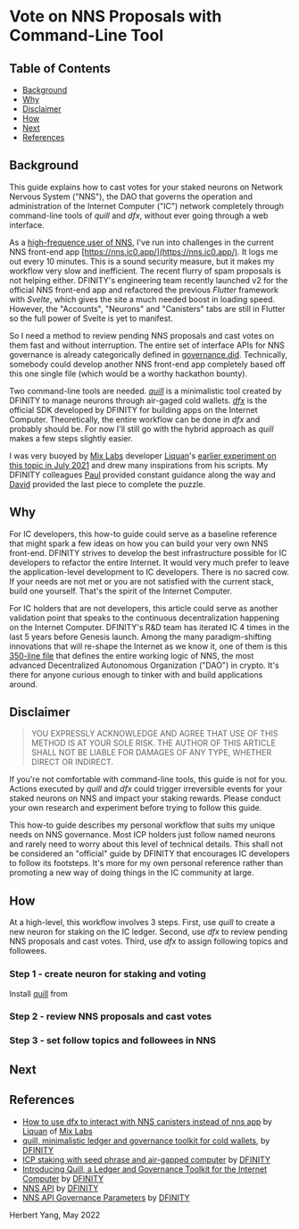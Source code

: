 # Vote on NNS Proposals with Command-Line Tool

## Table of Contents

- [Background](#background)
- [Why](#why)
- [Disclaimer](#disclaimer)
- [How](#how)
- [Next](#next)
- [References](#references)

## Background

This guide explains how to cast votes for your staked neurons on Network Nervous System ("NNS"), the DAO that governs the operation and administration of the Internet Computer ("IC") network completely through command-line tools of *quill* and *dfx*, without ever going through a web interface.

As a [high-frequence user of NNS](https://twitter.com/herbertyang/status/1512623623672328194), I've run into challenges in the current NNS front-end app [https://nns.ic0.app/](https://nns.ic0.app/). It logs me out every 10 minutes. This is a sound security measure, but it makes my workflow very slow and inefficient. The recent flurry of spam proposals is not helping either. DFINITY's engineering team recently launched v2 for the official NNS front-end app and refactored the previous *Flutter* framework with *Svelte*, which gives the site a much needed boost in loading speed. However, the "Accounts", "Neurons" and "Canisters" tabs are still in Flutter so the full power of Svelte is yet to manifest. 

So I need a method to review pending NNS proposals and cast votes on them fast and without interruption. The entire set of interface APIs for NNS governance is already categorically defined in [governance.did](https://raw.githubusercontent.com/dfinity/ic/master/rs/nns/governance/canister/governance.did). Technically, somebody could develop another NNS front-end app completely based off this one single file (which would be a worthy hackathon bounty). 

Two command-line tools are needed. [*quill*](https://github.com/dfinity/quill) is a minimalistic tool created by DFINITY to manage neurons through air-gaged cold wallets. [*dfx*](https://github.com/dfinity/sdk) is the official SDK developed by DFINITY for building apps on the Internet Computer. Theoretically, the entire workflow can be done in *dfx* and probably should be. For now I'll still go with the hybrid approach as *quill* makes a few steps slightly easier.

I was very buoyed by [Mix Labs](https://twitter.com/MixLabs_) developer [Liquan](https://twitter.com/liquan_eth)'s [earlier experiment on this topic in July 2021](https://forum.dfinity.org/t/how-to-use-dfx-to-interact-with-nns-canisters-instead-of-nns-app/6013) and drew many inspirations from his scripts. My DFINITY colleagues [Paul](https://twitter.com/paulliuicp) provided constant guidance along the way and [David](https://twitter.com/daviddalbusco) provided the last piece to complete the puzzle.

## Why

For IC developers, this how-to guide could serve as a baseline reference that might spark a few ideas on how you can build your very own NNS front-end. DFINITY strives to develop the best infrastructure possible for IC developers to refactor the entire Internet. It would very much prefer to leave the application-level development to IC developers. There is no sacred cow. If your needs are not met or you are not satisfied with the current stack, build one yourself. That's the spirit of the Internet Computer. 

For IC holders that are not developers, this article could serve as another validation point that speaks to the continuous decentralization happening on the Internet Computer. DFINITY's R&D team has iterated IC 4 times in the last 5 years before Genesis launch. Among the many paradigm-shifting innovations that will re-shape the Internet as we know it, one of them is this [350-line file](https://raw.githubusercontent.com/dfinity/ic/master/rs/nns/governance/canister/governance.did) that defines the entire working logic of NNS, the most advanced Decentralized Autonomous Organization ("DAO") in crypto. It's there for anyone curious enough to tinker with and build applications around.

## Disclaimer

>YOU EXPRESSLY ACKNOWLEDGE AND AGREE THAT USE OF THIS METHOD IS AT YOUR SOLE RISK. THE AUTHOR OF THIS ARTICLE SHALL NOT BE LIABLE FOR DAMAGES OF ANY TYPE, WHETHER DIRECT OR INDIRECT.

If you're not comfortable with command-line tools, this guide is not for you. Actions executed by *quill* and *dfx* could trigger irreversible events for your staked neurons on NNS and impact your staking rewards. Please conduct your own research and experiment before trying to follow this guide.

This how-to guide describes my personal workflow that suits my unique needs on NNS governance. Most ICP holders just follow named neurons and rarely need to worry about this level of technical details. This shall not be considered an "official" guide by DFINITY that encourages IC developers to follow its footsteps. It's more for my own personal reference rather than promoting a new way of doing things in the IC community at large.

## How

At a high-level, this workflow involves 3 steps. First, use *quill* to create a new neuron for staking on the IC ledger. Second, use *dfx* to review pending NNS proposals and cast votes. Third, use *dfx* to assign following topics and followees. 

### Step 1 - create neuron for staking and voting

Install [quill](https://github.com/dfinity/quill) from 

### Step 2 - review NNS proposals and cast votes

### Step 3 - set follow topics and followees in NNS

## Next

## References

- [How to use dfx to interact with NNS canisters instead of nns app](https://github.com/flyq/blogs/blob/master/Dfinity/How%20to%20use%20dfx%20to%20interact%20with%20NNS%20canisters%20instead%20of%20nns%20app_en.md#how-to-use-dfx-to-interact-with-nns-canisters-instead-of-nns-app) by [Liquan](https://twitter.com/liquan_eth) of [Mix Labs](https://twitter.com/MixLabs_)
- [quill, minimalistic ledger and governance toolkit for cold wallets](https://github.com/dfinity/quill#:~:text=quill%20--pem-file%20%3Cpath%3E%20neuron-stake%20--amount%202.5%20--name%201,online%20machine%20using%20the%20send%20command%20from%20above), by [DFINITY](https://twitter.com/dfinity)
- [ICP staking with seed phrase and air-gapped computer](https://wiki.internetcomputer.org/wiki/ICP_staking_with_seed_phrase_and_air-gapped_computer) by [DFINITY](https://twitter.com/dfinity)
- [Introducing Quill, a Ledger and Governance Toolkit for the Internet Computer](https://medium.com/dfinity/introducing-quill-a-ledger-and-governance-toolkit-for-the-internet-computer-1df086ce5642) by [DFINITY](https://twitter.com/dfinity)
- [NNS API](https://raw.githubusercontent.com/dfinity/ic/master/rs/nns/governance/canister/governance.did) by [DFINITY](https://twitter.com/dfinity)
- [NNS API Governance Parameters](https://github.com/dfinity/ic/blob/master/rs/nns/governance/proto/ic_nns_governance/pb/v1/governance.proto) by [DFINITY](https://twitter.com/dfinity)

Herbert Yang, May 2022
